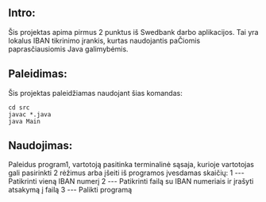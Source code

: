 ## Intro:
Šis projektas apima pirmus 2 punktus iš Swedbank darbo aplikacijos. Tai yra lokalus IBAN tikrinimo įrankis, kurtas naudojantis paČiomis paprasčiausiomis Java galimybėmis.

## Paleidimas:
Šis projektas paleidžiamas naudojant šias komandas:

```
cd src
javac *.java
java Main
```

## Naudojimas:
Paleidus program1, vartotoją pasitinka terminalinė sąsaja, kurioje vartotojas gali pasirinkti 2 rėžimus arba įšeiti iš programos įvesdamas skaičių:
1 --- Patikrinti vieną IBAN numerį
2 --- Patikrinti failą su IBAN numeriais ir įrašyti atsakymą į failą
3 --- Palikti programą
